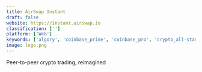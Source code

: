 ```yaml
---
title: AirSwap Instant
draft: false 
website: https://instant.airswap.io
classification: ['']
platform: ['Web']
keywords: ['algory', 'coinbase_prime', 'coinbase_pro', 'crypto_all-stars_trading_cards', 'custom_crypto_exchange', 'exolix', 'live_crypto_community_tracker', 'superorder', 'tradewave', 'xs2_exchange', 'hummingbot', 'indietraders']
image: logo.png
---
```

Peer-to-peer crypto trading, reimagined